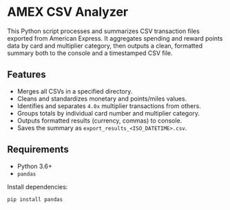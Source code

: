 # AMEX CSV Analyzer

This Python script processes and summarizes CSV transaction files exported from American Express. It aggregates spending and reward points data by card and multiplier category, then outputs a clean, formatted summary both to the console and a timestamped CSV file.

## Features

- Merges all CSVs in a specified directory.
- Cleans and standardizes monetary and points/miles values.
- Identifies and separates `4.0x` multiplier transactions from others.
- Groups totals by individual card number and multiplier category.
- Outputs formatted results (currency, commas) to console.
- Saves the summary as `export_results_<ISO_DATETIME>.csv`.

## Requirements

- Python 3.6+
- `pandas`

Install dependencies:

```bash
pip install pandas
